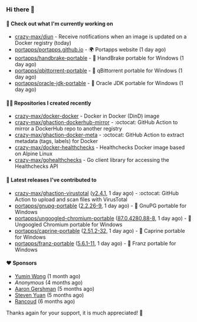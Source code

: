 ### Hi there 👋

#### 👷 Check out what I'm currently working on

- [crazy-max/diun](https://github.com/crazy-max/diun) - Receive notifications when an image is updated on a Docker registry (today)
- [portapps/portapps.github.io](https://github.com/portapps/portapps.github.io) - 🌍 Portapps website (1 day ago)
- [portapps/handbrake-portable](https://github.com/portapps/handbrake-portable) - 🚀 HandBrake portable for Windows (1 day ago)
- [portapps/qbittorrent-portable](https://github.com/portapps/qbittorrent-portable) - 🚀 qBittorrent portable for Windows (1 day ago)
- [portapps/oracle-jdk-portable](https://github.com/portapps/oracle-jdk-portable) - 🚀 Oracle JDK portable for Windows (1 day ago)

#### 👨‍💻 Repositories I created recently

- [crazy-max/docker-docker](https://github.com/crazy-max/docker-docker) - Docker in Docker (DinD) image
- [crazy-max/ghaction-dockerhub-mirror](https://github.com/crazy-max/ghaction-dockerhub-mirror) - :octocat: GitHub Action to mirror a DockerHub repo to another registry
- [crazy-max/ghaction-docker-meta](https://github.com/crazy-max/ghaction-docker-meta) - :octocat: GitHub Action to extract metadata (tags, labels) for Docker
- [crazy-max/docker-healthchecks](https://github.com/crazy-max/docker-healthchecks) - Healthchecks Docker image based on Alpine Linux
- [crazy-max/gohealthchecks](https://github.com/crazy-max/gohealthchecks) - Go client library for accessing the Healthchecks API

#### 🚀 Latest releases I've contributed to

- [crazy-max/ghaction-virustotal](https://github.com/crazy-max/ghaction-virustotal) ([v2.4.1](https://github.com/crazy-max/ghaction-virustotal/releases/tag/v2.4.1), 1 day ago) - :octocat: GitHub Action to upload and scan files with VirusTotal
- [portapps/gnupg-portable](https://github.com/portapps/gnupg-portable) ([2.2.26-9](https://github.com/portapps/gnupg-portable/releases/tag/2.2.26-9), 1 day ago) - 🚀 GnuPG portable for Windows
- [portapps/ungoogled-chromium-portable](https://github.com/portapps/ungoogled-chromium-portable) ([87.0.4280.88-8](https://github.com/portapps/ungoogled-chromium-portable/releases/tag/87.0.4280.88-8), 1 day ago) - 🚀 Ungoogled Chromium portable for Windows
- [portapps/caprine-portable](https://github.com/portapps/caprine-portable) ([2.51.2-32](https://github.com/portapps/caprine-portable/releases/tag/2.51.2-32), 1 day ago) - 🚀 Caprine portable for Windows
- [portapps/franz-portable](https://github.com/portapps/franz-portable) ([5.6.1-11](https://github.com/portapps/franz-portable/releases/tag/5.6.1-11), 1 day ago) - 🚀 Franz portable for Windows

#### ❤️ Sponsors
- [Yumin Wong](https://github.com/itsbagpack) (1 month ago)
- _Anonymous_ (4 months ago)
- [Aaron Gershman](https://github.com/aegershman) (5 months ago)
- [Steven Yuan](https://github.com/syuan100) (5 months ago)
- [Rancoud](https://github.com/rancoud) (6 months ago)

Thanks again for your support, it is much appreciated! 🙏
